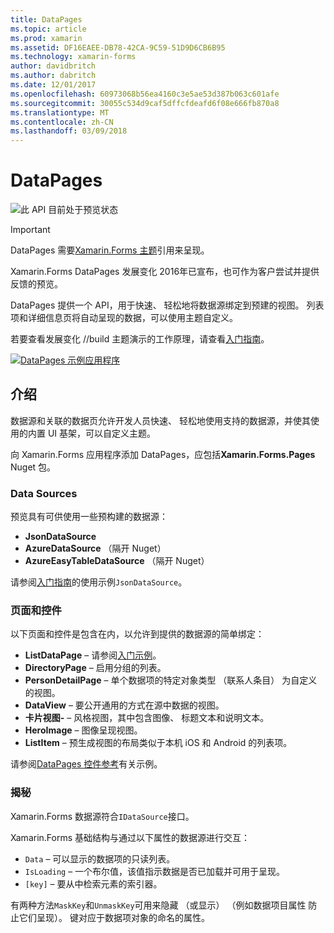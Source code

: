 ```yaml
---
title: DataPages
ms.topic: article
ms.prod: xamarin
ms.assetid: DF16EAEE-DB78-42CA-9C59-51D9D6CB6B95
ms.technology: xamarin-forms
author: davidbritch
ms.author: dabritch
ms.date: 12/01/2017
ms.openlocfilehash: 60973068b56ea4160c3e5ae53d387b063c601afe
ms.sourcegitcommit: 30055c534d9caf5dffcfdeafd6f08e666fb870a8
ms.translationtype: MT
ms.contentlocale: zh-CN
ms.lasthandoff: 03/09/2018
---
```

# <a name="datapages"></a>DataPages

![](~/media/shared/preview.png "此 API 目前处于预览状态")

> [!IMPORTANT]
> DataPages 需要[Xamarin.Forms 主题](~/xamarin-forms/user-interface/themes/index.md)引用来呈现。

Xamarin.Forms DataPages 发展变化 2016年已宣布，也可作为客户尝试并提供反馈的预览。

DataPages 提供一个 API，用于快速、 轻松地将数据源绑定到预建的视图。 列表项和详细信息页将自动呈现的数据，可以使用主题自定义。

若要查看发展变化 //build 主题演示的工作原理，请查看[入门指南](get-started.md)。

[![](images/demo-sml.png "DataPages 示例应用程序")](images/demo.png#lightbox "DataPages 示例应用程序")

## <a name="introduction"></a>介绍

数据源和关联的数据页允许开发人员快速、 轻松地使用支持的数据源，并使其使用的内置 UI 基架，可以自定义主题。

向 Xamarin.Forms 应用程序添加 DataPages，应包括**Xamarin.Forms.Pages** Nuget 包。

### <a name="data-sources"></a>Data Sources

预览具有可供使用一些预构建的数据源：

* **JsonDataSource**
* **AzureDataSource** （隔开 Nuget）
* **AzureEasyTableDataSource** （隔开 Nuget）

请参阅[入门指南](get-started.md)的使用示例`JsonDataSource`。


### <a name="pages--controls"></a>页面和控件

以下页面和控件是包含在内，以允许到提供的数据源的简单绑定：

* **ListDataPage** – 请参阅[入门示例](get-started.md)。
* **DirectoryPage** – 启用分组的列表。
* **PersonDetailPage** – 单个数据项的特定对象类型 （联系人条目） 为自定义的视图。
* **DataView** – 要公开通用的方式在源中数据的视图。
* **卡片视图-** – 风格视图，其中包含图像、 标题文本和说明文本。
* **HeroImage** – 图像呈现视图。
* **ListItem** – 预生成视图的布局类似于本机 iOS 和 Android 的列表项。

请参阅[DataPages 控件参考](controls.md)有关示例。



### <a name="under-the-hood"></a>揭秘

Xamarin.Forms 数据源符合`IDataSource`接口。

Xamarin.Forms 基础结构与通过以下属性的数据源进行交互：

* `Data` – 可以显示的数据项的只读列表。
* `IsLoading` – 一个布尔值，该值指示数据是否已加载并可用于呈现。
* `[key]` – 要从中检索元素的索引器。

有两种方法`MaskKey`和`UnmaskKey`可用来隐藏 （或显示） （例如数据项目属性 防止它们呈现）。
键对应于数据项对象的命名的属性。

